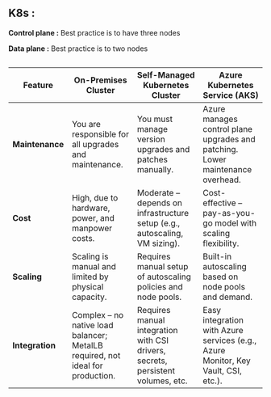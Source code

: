 ## K8s :

**Control plane :** Best practice is to have three nodes   

**Data plane :**  Best practice is to two nodes

## 

| Feature         | On-Premises Cluster                                                            | Self-Managed Kubernetes Cluster                                                 | Azure Kubernetes Service (AKS)                                                    |
| --------------- | ------------------------------------------------------------------------------ | ------------------------------------------------------------------------------- | --------------------------------------------------------------------------------- |
| **Maintenance** | You are responsible for all upgrades and maintenance.                          | You must manage version upgrades and patches manually.                          | Azure manages control plane upgrades and patching. Lower maintenance overhead.    |
| **Cost**        | High, due to hardware, power, and manpower costs.                              | Moderate – depends on infrastructure setup (e.g., autoscaling, VM sizing).      | Cost-effective – pay-as-you-go model with scaling flexibility.                    |
| **Scaling**     | Scaling is manual and limited by physical capacity.                            | Requires manual setup of autoscaling policies and node pools.                   | Built-in autoscaling based on node pools and demand.                              |
| **Integration** | Complex – no native load balancer; MetalLB required, not ideal for production. | Requires manual integration with CSI drivers, secrets, persistent volumes, etc. | Easy integration with Azure services (e.g., Azure Monitor, Key Vault, CSI, etc.). |
